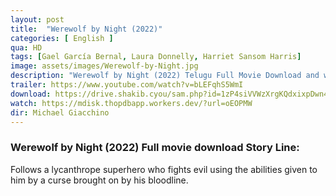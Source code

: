 ```yaml
---
layout: post
title:  "Werewolf by Night (2022)"
categories: [ English ]
qua: HD
tags: [Gael García Bernal, Laura Donnelly, Harriet Sansom Harris]
image: assets/images/Werewolf-by-Night.jpg
description: "Werewolf by Night (2022) Telugu Full Movie Download and watch online 720p low file size 500 mb."
trailer: https://www.youtube.com/watch?v=bLEFqhS5WmI
download: https://drive.shakib.cyou/sam.php?id=1zP4siVVWzXrgKQdxixpDwn42fTV4qIsD
watch: https://mdisk.thopdbapp.workers.dev/?url=oEOPMW
dir: Michael Giacchino
---
```


### Werewolf by Night (2022) Full movie download Story Line:
Follows a lycanthrope superhero who fights evil using the abilities given to him by a curse brought on by his bloodline.
